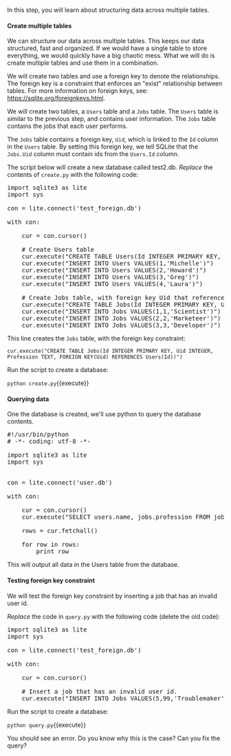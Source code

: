 In this step, you will learn about structuring data across multiple tables.

#### Create multiple tables

We can structure our data across multiple tables. This keeps our data structured, fast and organized.  If we would have a single table to store everything, we would quickly have a big chaotic mess. What we will do is create multiple tables and use them in a combination.

We will create two tables and use a foreign key to denote the relationships. The foreign key is a constraint that enforces an "exist" relationship between tables. For more information on foreign keys, see: https://sqlite.org/foreignkeys.html.

We will create two tables, a `Users` table and a `Jobs` table. The `Users` table is similar to the previous step, and contains user information. The `Jobs` table contains the jobs that each user performs.

The `Jobs` table contains a foreign key, `Uid`, which is linked to the `Id` column in the `Users` table. By setting this foreign key, we tell SQLite that the `Jobs.Uid` column must contain ids from the `Users.Id` column.

The script below will create a new database called test2.db. *Replace* the contents of `create.py` with the following code:

<pre class="file" data-filename="create.py" data-target="replace">
import sqlite3 as lite
import sys

con = lite.connect('test_foreign.db')

with con:

    cur = con.cursor()

    # Create Users table
    cur.execute("CREATE TABLE Users(Id INTEGER PRIMARY KEY, Name TEXT)")
    cur.execute("INSERT INTO Users VALUES(1,'Michelle')")
    cur.execute("INSERT INTO Users VALUES(2,'Howard')")
    cur.execute("INSERT INTO Users VALUES(3,'Greg')")
    cur.execute("INSERT INTO Users VALUES(4,'Laura')")

    # Create Jobs table, with foreign key Uid that references Users.Id
    cur.execute("CREATE TABLE Jobs(Id INTEGER PRIMARY KEY, Uid INTEGER, Profession TEXT, FOREIGN KEY(Uid) REFERENCES Users(Id))")
    cur.execute("INSERT INTO Jobs VALUES(1,1,'Scientist')")
    cur.execute("INSERT INTO Jobs VALUES(2,2,'Marketeer')")
    cur.execute("INSERT INTO Jobs VALUES(3,3,'Developer')")
</pre>

This line creates the `Jobs` table, with the foreign key constraint: 

```
cur.execute("CREATE TABLE Jobs(Id INTEGER PRIMARY KEY, Uid INTEGER, Profession TEXT, FOREIGN KEY(Uid) REFERENCES Users(Id))")
```
Run the script to create a database:

`python create.py`{{execute}}

#### Querying data

One the database is created, we'll use python to query the database contents.

<pre class="file" data-filename="query.py" data-target="replace">
#!/usr/bin/python
# -*- coding: utf-8 -*-

import sqlite3 as lite
import sys


con = lite.connect('user.db')

with con:

    cur = con.cursor()
    cur.execute("SELECT users.name, jobs.profession FROM jobs INNER JOIN users ON users.ID = jobs.uid")

    rows = cur.fetchall()

    for row in rows:
        print row
</pre>

This will output all data in the Users table from the database.

#### Testing foreign key constraint

We will test the foreign key constraint by inserting a job that has an invalid user id. 

*Replace* the code in `query.py` with the following code (delete the old code):

<pre class="file" data-filename="query.py" data-target="replace">
import sqlite3 as lite
import sys

con = lite.connect('test_foreign.db')

with con:

    cur = con.cursor()

    # Insert a job that has an invalid user id.
    cur.execute("INSERT INTO Jobs VALUES(5,99,'Troublemaker')")
</pre>

Run the script to create a database:

`python query.py`{{execute}}

You should see an error. Do you know why this is the case? Can you fix the query?

